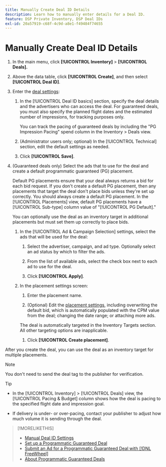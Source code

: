 ```yaml
---
title: Manually Create Deal ID Details
description: Learn how to manually enter details for a Deal ID.
feature: DSP Private Inventory, DSP Deal IDs
exl-id: 20a57919-c68f-4c9d-a8e1-f49484f74655
---
```

# Manually Create Deal ID Details

1. In the main menu, click **[!UICONTROL Inventory]** > **[!UICONTROL Deals].**

1. Above the data table, click **[!UICONTROL Create]**, and then select **[!UICONTROL Deal ID]**.

1. Enter the [deal settings](deal-id-settings.md):

    1. In the [!UICONTROL Deal ID basics] section, specify the deal details and the advertisers who can access the deal. For guaranteed deals, you must also specify the planned flight dates and the estimated number of impressions, for tracking purposes only.
    
       You can track the pacing of guaranteed deals by including the "PG Impression Pacing" spend column in the Inventory > Deals view. 

    1. (Administrator users only; optional) In the [!UICONTROL Technical] section, edit the default settings as needed.

    1. Click **[!UICONTROL Save]**.

1. (Guaranteed deals only) Select the ads that to use for the deal and create a default programmatic guaranteed (PG) placement.

   Default PG placements ensure that your deal always returns a bid for each bid request. If you don't create a default PG placement, then any placements that target the deal don't place bids unless they're set up correctly. You should always create a default PG placement. In the [!UICONTROL Placements] view, default PG placements have a [!UICONTROL Sub-type] column value of "[!UICONTROL PG Default]."
   
   You can optionally use the deal as an inventory target in additional placements but must set them up correctly to place bids.

    1. In the [!UICONTROL Ad & Campaign Selection] settings, select the ads that will be used for the deal:

       1. Select the advertiser, campaign, and ad type. Optionally select an ad status by which to filter the ads.
        
       1. From the list of available ads, select the check box next to each ad to use for the deal.

       1. Click **[!UICONTROL Apply]**.

    1. In the placement settings screen:
    
       1. Enter the placement name.
        
       1. (Optional) Edit the [placement settings](/help/dsp/campaign-management/placements/placement-settings.md), including overwriting the default bid, which is automatically populated with the CPM value from the deal; changing the date range; or attaching more ads.
       
         The deal is automatically targeted in the Inventory Targets section. All other targeting options are inapplicable.

       1. Click **[!UICONTROL Create placement]**.

After you create the deal, you can use the deal as an inventory target for multiple placements.

>[!NOTE]
>
> You don't need to send the deal tag to the publisher for verification.

>[!TIP]
>
>* In the [!UICONTROL Inventory] > [!UICONTROL Deals] view, the [!UICONTROL Pacing & Budget] column shows how the deal is pacing to the specified flight date and impression goal.
>
>* If delivery is under- or over-pacing, contact your publisher to adjust how much volume it is sending through the deal.

>[!MORELIKETHIS]
>
>* [Manual Deal ID Settings](deal-id-settings.md)
>* [Set up a Programmatic Guaranteed Deal](programmatic-guaranteed-set-up.md)
>* [Submit an Ad for a Programmatic Guaranteed Deal with [!DNL FreeWheel]](freewheel-submit.md)
>* [About Programmatic Guaranteed Deals](programmatic-guaranteed-about.md)
<!-- >* [Specify Placements and Ads for a Private Deal](deal-id-attach-placements.md)-->
